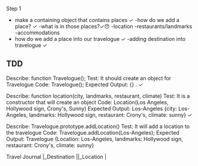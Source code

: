 Step 1
- make a containing object that contains places ✓
-how do we add a place? ✓
  -what is in those places?✓😯
    -location
    -restaurants/landmarks
    -accommodations
- how do we add a place into our travelogue ✓
  -adding destination into travelogue ✓


TDD
----

Describe: function Travelogue();
Test: It should create an object for Travelogue
Code: Travelogue();
Expected Output: {} . ✓

Describe: function location(city, landmarks, restaurant, climate)
Test: It is a constructor that will create an object
Code: Location(Los Angeles, Hollywood sign, Crony's, Sunny)
Expected Output: Los-Angeles {city: Los-Angeles, landmarks: Hollywood sign, restaurant: Crony's, climate: sunny} ✓

Describe: Travelogue.prototype.addLocation()
Test: It will add a location to the travelogue
Code: Travelogue.addLocation(Los-Angeles);
Expected Output: Travelogue {Location: Los-Angeles, landmarks: Hollywood sign, restaurant: Crony's, climate: sunny}




Travel Journal
|_Destination
||_Location
|
